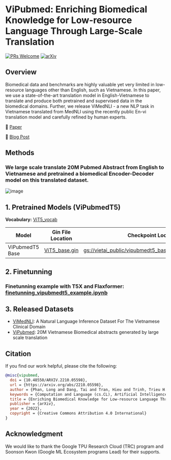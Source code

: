 # ViPubmed: Enriching Biomedical Knowledge for Low-resource Language Through Large-Scale Translation
[![PRs Welcome](https://img.shields.io/badge/PRs-welcome-green.svg?style=flat-square)](http://makeapullrequest.com)
[![arXiv](https://img.shields.io/badge/arXiv-2210.05598-b31b1b.svg)](https://arxiv.org/abs/2210.05598)


## Overview
Biomedical data and benchmarks are highly valuable yet very limited in low-resource languages other than English, such as Vietnamese. In this paper, we use a state-of-the-art translation model in English-Vietnamese to translate and produce both pretrained and supervised data in the biomedical domains. Further, we release ViMedNLI - a new NLP task in Vietnamese translated from MedNLI using the recently public En-vi translation model and carefully refined by human experts.

📝 [Paper](https://arxiv.org/abs/2210.05598)

📝 [Blog Post](https://research.vietai.org/vipubmed)

## Methods
### We large scale translate 20M Pubmed Abstract from English to Vietnamese and pretrained a biomedical Encoder-Decoder model on this translated dataset.
![image](https://user-images.githubusercontent.com/44376091/216741921-d3e64cf5-56d7-423b-a7ba-83f220dbf90b.png)

## 1. Pretrained Models (ViPubmedT5)
**Vocabulary:**
[ViT5_vocab](https://storage.googleapis.com/vietai_public/viT5/vocab/spiece.model)

Model        | Gin File Location                                                                  | Checkpoint Location| Domain| Pretraining Corpus	
------------ | ---------------------------------------------------------------------------------- | -------------------| -------------------| -------------------
ViPubmedT5 Base | [ViT5_base.gin](https://github.com/justinphan3110/ViPubmed/blob/main/configs/t5/vit5_base.gin) | [gs://vietai_public/vipubmedt5_base/checkpoint_1500000](https://console.cloud.google.com/storage/browser/vietai_public/vipubmedt5_base) | Biomedical | [Translated ViPubmed](https://huggingface.co/datasets/VietAI/vi_pubmed)


## 2. Finetunning
### Finetunning example with T5X and Flaxformer:  [finetunning_vipubmedt5_example.ipynb](https://github.com/justinphan3110/ViPubmed/blob/main/example/finetunning_vipubmedt5_example.ipynb)


## 3. Released Datasets
- [ViMedNLI](https://github.com/justinphan3110/ViPubmed/tree/main/data/vi_mednli): A Natural Language Inference Dataset For The Vietnamese Clinical Domain
- [ViPubmed](https://huggingface.co/datasets/VietAI/vi_pubmed): 20M Vietnamese Biomedical abstracts generated by large scale translation

## Citation
If you find our work helpful, please cite the following:

```bib
@misc{vipubmed,
  doi = {10.48550/ARXIV.2210.05598},
  url = {https://arxiv.org/abs/2210.05598},
  author = {Phan, Long and Dang, Tai and Tran, Hieu and Trinh, Trieu H. and Phan, Vy and Chau, Lam D. and Luong, Minh-Thang},
  keywords = {Computation and Language (cs.CL), Artificial Intelligence (cs.AI), FOS: Computer and information sciences, FOS: Computer and information sciences},
  title = {Enriching Biomedical Knowledge for Low-resource Language Through Large-Scale Translation},
  publisher = {arXiv},
  year = {2022},
  copyright = {Creative Commons Attribution 4.0 International}
}
```

## Acknowledgment
We would like to thank the Google TPU Research
Cloud (TRC) program and Soonson Kwon (Google
ML Ecosystem programs Lead) for their supports.





